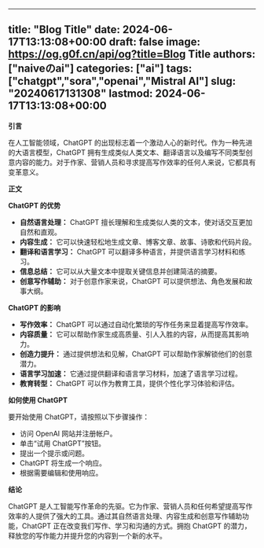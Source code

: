 
---
title: "Blog Title"
date: 2024-06-17T13:13:08+00:00
draft: false
image: https://og.g0f.cn/api/og?title=Blog Title
authors: ["naiveのai"]
categories: ["ai"]
tags: ["chatgpt","sora","openai","Mistral AI"]
slug: "20240617131308"
lastmod: 2024-06-17T13:13:08+00:00
---
**引言**

在人工智能领域，ChatGPT 的出现标志着一个激动人心的新时代。作为一种先进的大语言模型，ChatGPT 拥有生成类似人类文本、翻译语言以及编写不同类型创意内容的能力。对于作家、营销人员和寻求提高写作效率的任何人来说，它都具有变革意义。

**正文**

**ChatGPT 的优势**

* **自然语言处理：** ChatGPT 擅长理解和生成类似人类的文本，使对话交互更加自然和直观。
* **内容生成：** 它可以快速轻松地生成文章、博客文章、故事、诗歌和代码片段。
* **翻译和语言学习：** ChatGPT 可以翻译多种语言，并提供语言学习材料和练习。
* **信息总结：** 它可以从大量文本中提取关键信息并创建简洁的摘要。
* **创意写作辅助：** 对于创意作家来说，ChatGPT 可以提供想法、角色发展和故事大纲。

**ChatGPT 的影响**

* **写作效率：** ChatGPT 可以通过自动化繁琐的写作任务来显着提高写作效率。
* **内容质量：** 它可以帮助作家生成高质量、引人入胜的内容，从而提高其影响力。
* **创造力提升：** 通过提供想法和见解，ChatGPT 可以帮助作家解锁他们的创意潜力。
* **语言学习加速：** 它通过提供翻译和语言学习材料，加速了语言学习过程。
* **教育转型：** ChatGPT 可以作为教育工具，提供个性化学习体验和评估。

**如何使用 ChatGPT**

要开始使用 ChatGPT，请按照以下步骤操作：

* 访问 OpenAI 网站并注册帐户。
* 单击“试用 ChatGPT”按钮。
* 提出一个提示或问题。
* ChatGPT 将生成一个响应。
* 根据需要编辑和使用响应。

**结论**

ChatGPT 是人工智能写作革命的先驱。它为作家、营销人员和任何希望提高写作效率的人提供了强大的工具。通过其自然语言处理、内容生成和创意写作辅助功能，ChatGPT 正在改变我们写作、学习和沟通的方式。拥抱 ChatGPT 的潜力，释放您的写作能力并提升您的内容到一个新的水平。
